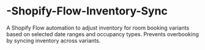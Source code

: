 # -Shopify-Flow-Inventory-Sync
A Shopify Flow automation to adjust inventory for room booking variants based on selected date ranges and occupancy types. Prevents overbooking by syncing inventory across variants.
